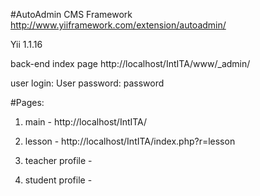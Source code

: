 #AutoAdmin CMS Framework http://www.yiiframework.com/extension/autoadmin/

Yii 1.1.16


back-end index page http://localhost/IntITA/www/_admin/

user login: User
password: password


#Pages:

1. main - http://localhost/IntITA/

2. lesson - http://localhost/IntITA/index.php?r=lesson

3. teacher profile -

4. student profile -
